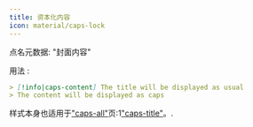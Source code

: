 ```yaml
---
title: 资本化内容
icon: material/caps-lock
---
```


点名元数据: "封面内容"

用法 :
```md
> [!info|caps-content] The title will be displayed as usual
> The content will be displayed as caps
```

样式本身也适用于["caps-all"](../combined-styling/page-16.md)页:1["caps-title"](../title-styling/page-16.md)。.